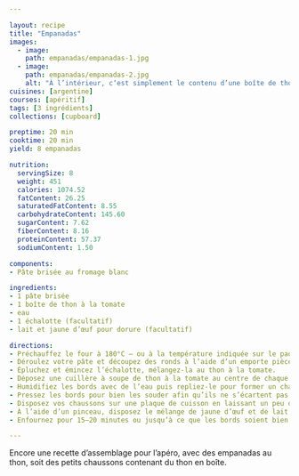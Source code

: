 ```yaml
---

layout: recipe
title: "Empanadas"
images:
  - image:
    path: empanadas/empanadas-1.jpg
  - image:
    path: empanadas/empanadas-2.jpg
    alt: "À l’intérieur, c‘est simplement le contenu d’une boîte de thon aux tomates."
cuisines: [argentine]
courses: [apéritif]
tags: [3 ingrédients]
collections: [cupboard]

preptime: 20 min
cooktime: 20 min
yield: 8 empanadas

nutrition:
  servingSize: 8
  weight: 451
  calories: 1074.52
  fatContent: 26.25
  saturatedFatContent: 8.55
  carbohydrateContent: 145.60
  sugarContent: 7.62
  fiberContent: 8.16
  proteinContent: 57.37
  sodiumContent: 1.50

components:
- Pâte brisée au fromage blanc

ingredients:
- 1 pâte brisée
- 1 boîte de thon à la tomate
- eau
- 1 échalotte (facultatif)
- lait et jaune d’œuf pour dorure (facultatif)

directions:
- Préchauffez le four à 180°C – ou à la température indiquée sur le paquet de pâte brisée.
- Déroulez votre pâte et découpez des ronds à l’aide d’un emporte pièce.
- Épluchez et émincez l’échalotte, mélangez-la au thon à la tomate.
- Déposez une cuillère à soupe de thon à la tomate au centre de chaque rond.
- Humidifiez les bords avec de l’eau puis repliez-le pour former un chausson.
- Pressez les bords pour bien les souder afin qu’ils ne s’écartent pas à la cuisson – vous pouvez utiliser une fourchette.
- Disposez vos chaussons sur une plaque de cuisson en laissant un peu d’espace entre chaque.
- À l’aide d’un pinceau, disposez le mélange de jaune d’œuf et de lait sur le dessus des chaussons.
- Enfournez pour 15–20 minutes ou jusqu’à ce que les bords soient bien dorés.

---
```


Encore une recette d’assemblage pour l’apéro, avec des empanadas au thon, soit des petits chaussons contenant du thon en boîte.